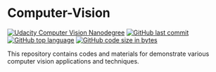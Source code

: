 # Computer-Vision
[![Udacity Computer Vision Nanodegree](http://tugan0329.bitbucket.io/imgs/github/cvnd.svg)](https://www.udacity.com/course/computer-vision-nanodegree--nd891)
[![GitHub last commit](https://img.shields.io/github/last-commit/Defcon27/Computer-Vision?color=green&logo=github&style=flat)](https://github.com/Defcon27/Computer-Vision) 
[![GitHub top language](https://img.shields.io/github/languages/top/Defcon27/Computer-Vision?color=orange&logo=jupyter&style=flat)](https://github.com/Defcon27/Computer-Vision) 
[![GitHub code size in bytes](https://img.shields.io/github/languages/code-size/Defcon27/Computer-Vision?color=blue&logo=python&style=flat)](https:/Defcon27/Computer-Vision)


This repository contains codes and materials for demonstrate various computer vision applications and techniques.

